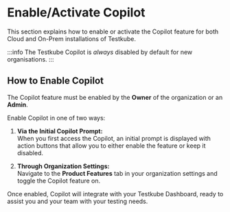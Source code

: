 # Enable/Activate Copilot

This section explains how to enable or activate the Copilot feature for both Cloud and On-Prem installations of Testkube.

:::info
The Testkube Copilot is _always_ disabled by default for new organisations.
:::


## How to Enable Copilot

The Copilot feature must be enabled by the **Owner** of the organization or an **Admin**.

Enable Copilot in one of two ways:

1. **Via the Initial Copilot Prompt:**  
   When you first access the Copilot, an initial prompt is displayed with action buttons that allow you to either enable the feature or keep it disabled.

2. **Through Organization Settings:**  
   Navigate to the **Product Features** tab in your organization settings and toggle the Copilot feature on.

Once enabled, Copilot will integrate with your Testkube Dashboard, ready to assist you and your team with your testing needs.
